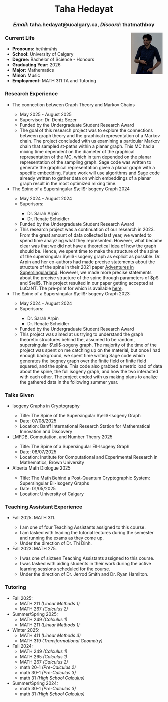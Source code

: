 <head>
<style text="text/css">
  .img_deg{
    float: right;
    width: 20%;
    }
</style>
  <title> Taha Hedayat </title>
</head>
<center> <h1> Taha Hedayat </h1> </center>

<center> <h3> <em>Email:</em> taha.hedayat@ucalgary.ca, <em>Discord:</em> thatmathboy </h3> </center>

<body>
  <img class="img_deg" src="profilepic.png">
  <h3> Current Life </h3>
  <ul>
    <li> <b>Pronouns:</b> he/him/his </li>
    <li> <b>School:</b> University of Calgary </li> 
    <li> <b>Degree:</b> Bachelor of Science - Honours </li> 
    <li> <b>Graduating Year:</b> 2026 </li> 
    <li> <b>Major:</b> Mathematics </li> 
    <li> <b>Minor:</b> Music </li> 
    <li> <b>Employment:</b> MATH 311 TA and Tutoring</li>
  </ul>
</body>

<h3> Research Experience </h3>
<ul>
  <li> The connection between Graph Theory and Markov Chains </li>
  <ul>
    <li> May 2025 - August 2025 </li>
    <li> Supervisor: Dr. Deniz Sezer</li>
    <li> Funded by the Undergraduate Student Research Award </li>
    <li> The goal of this research project was to explore the connections between graph theory and the graphical representation of a Markov chain. The project concluded with us examining a particular Markov chain that sampled st-paths within a planar graph. This MC had a mixing time dependent on the diameter of the graphical representation of the MC, which in turn depended on the planar representation of the sampling graph. Sage code was written to generate the graphical representation given a planar graph with a specific embedding. Future work will use algorithms and Sage code already written to gather data on which embeddings of a planar graph result in the most optimized mixing time.</li>
  </ul>
  <li> The Spine of a Supersingular $\ell$-Isogeny Graph 2024 </li>
  <ul>
    <li> May 2024 - August 2024 </li>
    <li> Superisors:</li>
    <ul>
      <li> Dr. Sarah Arpin</li>
      <li> Dr. Renate Scheidler</li>
    </ul>
    <li> Funded by the Undergraduate Student Research Award </li>
    <li> This research project was a continuation of our research in 2023. From the great amount of data collected last year, we wanted to spend time analyzing what they represented. However, what became clear was that we did not have a theoretical idea of how the graph should be. Hence, we spent time to make the structure of the spine of the supersingular $\ell$-isogeny graph as explicit as possible. Dr. Arpin and her co-authors had made precise statements about the structure of the spine in their 2021 paper <a href="https://www.tandfonline.com/doi/full/10.1080/10586458.2021.1926009?scroll=top&needAccess=true" target="_blank">Adventures in Supersingularland</a>. However, we made more precise statements about the precise structure of the spine through parameters of $p$ and $\ell$. This project resulted in our paper getting accepted at LuCaNT. The pre-print for which is available <a href="https://arxiv.org/abs/2502.03613" target="_blank">here</a>.  </li>
  </ul>
  <li> The Spine of a Supersingular $\ell$-Isogeny Graph 2023 </li>
  <ul>
    <li> May 2024 - August 2024 </li>
    <li> Superisors:</li>
    <ul>
      <li> Dr. Sarah Arpin</li>
      <li> Dr. Renate Scheidler</li>
    </ul>
    <li> Funded by the Undergraduate Student Research Award </li>
    <li> This project was aimed at us trying to understand the graph theoretic structures behind the, assumed to be random, supersingular $\ell$-sogeny graph. The majority of the time of the project was spent on me catching up on the material, but once I had enough background, we spent time writing Sage code which generates the isogney graph over the finite field or finite field squared, and the spine. This code also grabbed a metric load of data about the spine, the full isogeny graph, and how the two interacted with each other. The project ended with us making plans to analize the gathered data in the following summer year.</li>
  </ul>
</ul>

<h3> Talks Given </h3>
<ul>
  <li> Isogeny Graphs in Cryptography </li>
  <ul>
    <li> Title: The Spine of the Supersingular $\ell$-Isogeny Graph</li>
    <li> Date: 07/08/2025</li>
    <li> Location: Banff International Research Station for Mathematical Innovation and Discovery</li>
  </ul>
  <li> LMFDB, Computation, and Number Theory 2025 </li>
  <ul>
    <li> Title: The Spine of a Supersingular Ell-Isogeny Graph </li>
    <li> Date: 08/07/2025</li>
    <li> Location: Institute for Computational and Experimental Research in Mathematics, Brown University</li>
  </ul>
  <li> Alberta Math Diologue 2025 </li>
  <ul>
    <li> Title: The Math Behind a Post-Quantum Cryptographic System: Supersingular Ell-Isogeny Graphs </li>
    <li> Date: 01/05/2025</li>
    <li> Location: University of Calgary </li>
  </ul>
</ul>

<h3> Teaching Assistant Experience </h3>
<ul>
  <li> Fall 2025: MATH 311. </li>
  <ul>
    <li> I am one of four Teaching Assistants assigned to this course. </li>
    <li> I am tasked with leading the tutorial lectures during the semester and running the exams as they come up. </li>
    <li> Under the direction of Dr. Thi Dinh. </li>
  </ul>
  <li> Fall 2023: MATH 275. </li>
  <ul>
    <li> I was one of sixteen Teaching Assistants assigned to this course. </li>
    <li> I was tasked with aiding students in their work during the active learning sessions scheduled for the course. </li>
    <li> Under the direction of Dr. Jerrod Smith and Dr. Ryan Hamilton. </li>
  </ul>
</ul>

<h3> Tutoring </h3>
<ul>
  <li> Fall 2025: 
    <ul> 
      <li> MATH 211 <em>(Linear Methods 1)</em></li> 
      <li> MATH 267 <em>(Calculus 2)</em></li>
    </ul>
  <li> Summer/Spring 2025: 
    <ul> 
      <li> MATH 249 <em>(Calculus 1)</em></li>
      <li> MATH 211 <em>(Linear Methods 1)</em></li>
    </ul>
  <li> Winter 2025: 
    <ul> 
      <li> MATH 411 <em>(Linear Methods 3)</em> </li>
      <li> MATH 319 <em>(Transformational Geometry)</em></li>
    </ul>
  <li> Fall 2024: 
    <ul>
      <li> MATH 249 <em>(Calculus 1)</em> </li>
      <li> MATH 265 <em>(Calculus 1)</em></li> 
      <li> MATH 267 <em>(Calculus 2)</em></li> 
      <li> math 20-1 <em>(Pre-Calculus 2)</em></li> 
      <li> math 30-1 <em>(Pre-Calculus 3)</em></li> 
      <li> math 31 <em>(High School Calculus)</em></li>
    </ul>
  <li> Summer/Spring 2024: 
    <ul> 
      <li> math 30-1 <em>(Pre-Calculus 3)</em></li>
      <li> math 31 <em>(High School Calculus)</em></li>
    </ul>
</ul>
